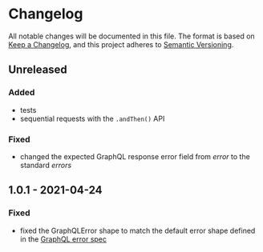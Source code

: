 # Changelog

All notable changes will be documented in this file. The format is based on [Keep a Changelog](https://keepachangelog.com/en/1.0.0/), and this project adheres to [Semantic Versioning](https://semver.org/spec/v2.0.0.html).

## Unreleased

### Added

- tests
- sequential requests with the `.andThen()` API

### Fixed

- changed the expected GraphQL response error field from _error_ to the standard _errors_

## 1.0.1 - 2021-04-24

### Fixed

- fixed the GraphQLError shape to match the default error shape defined in the [GraphQL error spec](http://spec.graphql.org/draft/#sec-Errors)
